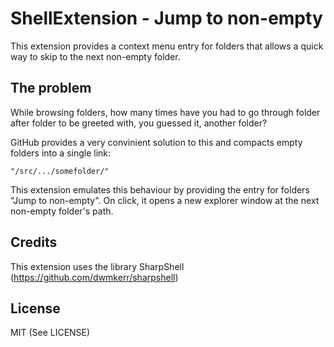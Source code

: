 # ShellExtension - Jump to non-empty

This extension provides a context menu entry for folders that allows a quick way to skip to the next non-empty folder.

## The problem

While browsing folders, how many times have you had to go through folder after folder to be greeted with, you guessed it, another folder?

GitHub provides a very convinient solution to this and compacts empty folders into a single link:

`"/src/.../somefolder/"`

This extension emulates this behaviour by providing the entry for folders "Jump to non-empty". On click, it opens a new explorer window at the next non-empty folder's path.

## Credits

This extension uses the library SharpShell (https://github.com/dwmkerr/sharpshell)

## License
MIT (See LICENSE)